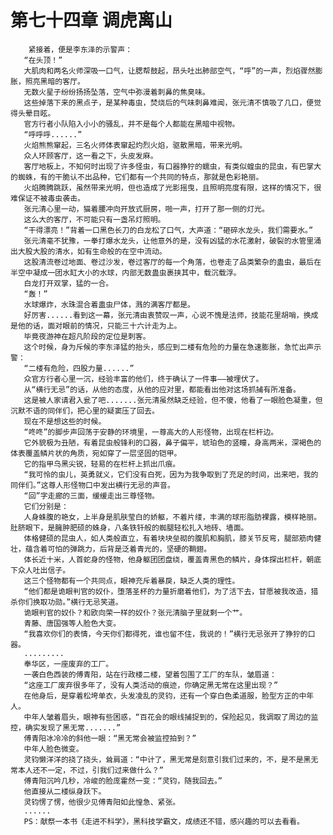 # 第七十四章 调虎离山
        紧接着，便是李东泽的示警声：
       “在头顶！”
       大肌肉和两名火师深吸一口气，让腮帮鼓起，昂头吐出肺部空气，“呼”的一声，烈焰骤然膨胀，照亮黑暗的客厅。
       无数火星子纷纷扬扬坠落，空气中弥漫着刺鼻的焦臭味。
       这些掉落下来的黑点子，是某种毒虫，焚烧后的气味刺鼻难闻，张元清不慎吸了几口，便觉得头晕目眩。
       官方行者小队陷入小小的骚乱，并不是每个人都能在黑暗中视物。
       “呼呼呼......”
       火焰熊熊窜起，三名火师体表窜起灼烈火焰，驱散黑暗，带来光明。
       众人环顾客厅，这一看之下，头皮发麻。
       客厅地板上，不知何时出现了许多怪虫，有口器狰狞的蠕虫，有类似蝗虫的昆虫，有巴掌大的蜘蛛，有的干脆认不出品种，它们都有一个共同的特点，那就是色彩艳丽。
       火焰腾腾跳跃，虽然带来光明，但也造成了光影摇曳，且照明亮度有限，这样的情况下，很难保证不被毒虫袭击。
       张元清心里一动，猫着腰冲向开放式厨房，啪一声，打开了那一侧的灯光。
       这么大的客厅，不可能只有一盏吊灯照明。
       “干得漂亮！”背着一口黑色长刀的白龙松了口气，大声道：“砸碎水龙头，我们需要水。”
       张元清毫不犹豫，一拳打爆水龙头，让他意外的是，没有凶猛的水花激射，破裂的水管里涌出大股大股的清水，如有生命般的在空中流动。
       这股清流卷过地面、卷过沙发，卷过客厅的每一个角落，也卷走了品类繁杂的蛊虫，最后在半空中凝成一团水缸大小的水球，内部无数蛊虫裹挟其中，载沉载浮。
       白龙打开双掌，猛的一合。
       “轰！”
       水球爆炸，水珠混合着蛊虫尸体，溅的满客厅都是。
       好厉害......看到这一幕，张元清由衷赞叹一声，心说不愧是法师，技能花里胡哨，换成是他的话，面对眼前的情况，只能三十六计走为上。
       毕竟夜游神在超凡阶段的定位是刺客。
       这个时候，身为斥候的李东泽猛的抬头，感应到二楼有危险的力量在急速膨胀，急忙出声示警：
       “二楼有危险，四股力量......”
       众官方行者心里一沉，经验丰富的他们，终于确认了一件事——被埋伏了。
       从“横行无忌”的话，从他的态度，从他的应对里，都能看出他对这场抓捕有所准备。
       这是被人家请君入瓮了吧.......张元清虽然缺乏经验，但不傻，他看了一眼脸色凝重，但沉默不语的同伴们，把心里的疑窦压了回去。
       现在不是想这些的时候。
       “咚咚”的脚步声回荡于安静的环境里，一尊高大的人形怪物，出现在栏杆边。
       它外貌极为丑陋，有着昆虫般锋利的口器，鼻子偏平，琥珀色的竖瞳，身高两米，深褐色的体表覆盖鳞片状的角质，宛如穿了一层坚固的铠甲。
       它的指甲乌黑尖锐，轻易的在栏杆上抓出爪痕。
       “我可怜的虫儿，英勇就义，它们没有白死，因为为我争取到了充足的时间，出来吧，我的同伴们。”这尊人形怪物口中发出横行无忌的声音。
       “回”字走廊的三面，缓缓走出三尊怪物。
       它们分别是：
       人身蛛腹的艳女，上半身是肌肤莹白的娇躯，不着片缕，丰满的球形脂肪裸露，模样艳丽。肚脐眼下，是臃肿肥硕的蛛身，八条铁钎般的蜘腿轻松扎入地砖、墙面。
       体格健硕的昆虫人，如人类般直立，有着块块垒砌的腹肌和胸肌，膝关节反弯，腿部筋肉健壮，蕴含着可怕的弹跳力，后背是泛着青光的，坚硬的鞘翅。
       体长近十米，人首蛇身的怪物，他身躯团团盘绕，覆盖青黑色的鳞片，身体探出栏杆，朝底下众人吐出信子。
       这三个怪物都有一个共同点，眼神充斥着暴戾，缺乏人类的理性。
       “他们都是诡眼判官的奴仆，堕落圣杯的力量折磨着他们，为了活下去，甘愿被我改造，猎杀你们换取功勋。”横行无忌笑道。
       诡眼判官的奴仆？和欧向荣一样的奴仆？张元清脑子里就剩一个艹。
       青藤、唐国强等人脸色大变。
       “我喜欢你们的表情，今天你们都得死，谁也留不住，我说的！”横行无忌张开了狰狞的口器。
       .........
       奉华区，一座废弃的工厂。
       一袭白色西装的傅青阳，站在行政楼二楼，望着包围了工厂的车队，皱眉道：
       “这座工厂废弃很多年了，没有人类活动的痕迹，你确定黑无常在这里出现？”
       在他身后，是穿着松垮单衣，头发凌乱的灵钧，还有一个穿白色柔道服，脸型方正的中年人。
       中年人皱着眉头，眼神有些困惑，“百花会的眼线捕捉到的，保险起见，我调取了周边的监控，确实发现了黑无常.......”
       傅青阳冰冷冷的斜他一眼：“黑无常会被监控拍到？”
       中年人脸色微变。
       灵钧懒洋洋的挠了挠头，耸肩道：“中计了，黑无常是刻意引我们过来的，不，是不是黑无常本人还不一定，不过，引我们过来做什么？”
       傅青阳沉吟几秒，冷峻的脸庞霍然一变：“灵钧，随我回去。”
       他直接从二楼纵身跃下。
       灵钧愣了愣，他很少见傅青阳如此惶急、紧张。
       ......
       PS：献祭一本书《走进不科学》，黑科技学霸文，成绩还不错，感兴趣的可以去看看。